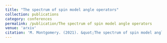 ```yaml
---
title: "The spectrum of spin model angle operators"
collection: publications
category: conferences
permalink: /publication/The spectrum of spin model angle operators
venue: 'arxiv'
citation: 'M. Montgomery. (2021). &quot;The spectrum of spin model angle operators.&quot; <i>arxiv:2110.06720</i>.'
---
```

